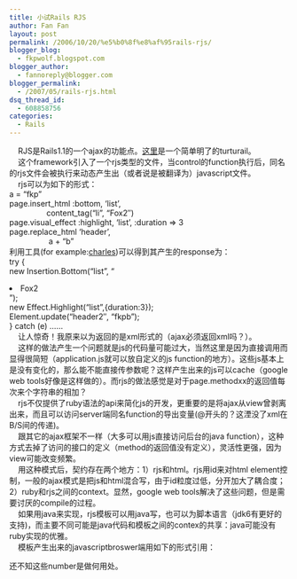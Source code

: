 ```yaml
---
title: 小试Rails RJS
author: Fan Fan
layout: post
permalink: /2006/10/20/%e5%b0%8f%e8%af%95rails-rjs/
blogger_blog:
  - fkpwolf.blogspot.com
blogger_author:
  - fannoreply@blogger.com
blogger_permalink:
  - /2007/05/rails-rjs.html
dsq_thread_id:
  - 608858756
categories:
  - Rails
---
```

</p> 

&nbsp;&nbsp;&nbsp; RJS是Rails1.1的一个ajax的功能点。[这里][1]是一个简单明了的turturail。  
&nbsp;&nbsp;&nbsp; 这个framework引入了一个rjs类型的文件，当control的function执行后，同名的rjs文件会被执行来动态产生出（或者说是被翻译为）javascript文件。  
&nbsp;&nbsp;&nbsp; rjs可以为如下的形式：  
a = &#8220;fkp&#8221;  
page.insert_html :bottom, &#8216;list&#8217;,  
&nbsp;&nbsp;&nbsp;&nbsp;&nbsp;&nbsp;&nbsp;&nbsp;&nbsp;&nbsp;&nbsp;&nbsp;&nbsp;&nbsp;&nbsp;&nbsp; content_tag(&#8220;li&#8221;, &#8220;Fox2&#8243;)  
page.visual_effect :highlight, &#8216;list&#8217;, :duration => 3  
page.replace_html &#8216;header&#8217;,  
&nbsp;&nbsp;&nbsp;&nbsp;&nbsp;&nbsp;&nbsp;&nbsp;&nbsp;&nbsp;&nbsp;&nbsp;&nbsp;&nbsp;&nbsp;&nbsp;&nbsp; a + &#8220;b&#8221;  
利用工具(for example:[charles][2])可以得到其产生的response为：  
try {  
new Insertion.Bottom(&#8220;list&#8221;, &#8220;<li>Fox2</li>&#8221;);  
new Effect.Highlight(&#8220;list&#8221;,{duration:3});  
Element.update(&#8220;header2&#8243;, &#8220;fkpb&#8221;);  
} catch (e) &#8230;&#8230;  
&nbsp;&nbsp;&nbsp; 让人惊奇！我原来以为返回的是xml形式的（ajax必须返回xml吗？）。  
&nbsp;&nbsp;&nbsp; 这样的做法产生一个问题就是js的代码量可能过大，当然这里是因为直接调用而显得很简短（application.js就可以放自定义的js function的地方）。这些js基本上是没有变化的，那么能不能直接传参数呢？这样产生出来的js可以cache（google web tools好像是这样做的）。而rjs的做法感觉是对于page.methodxx的返回值每次来个字符串的相加？  
&nbsp;&nbsp;&nbsp; rjs不仅提供了ruby语法的api来简化js的开发，更重要的是将ajax从view曾剥离出来，而且可以访问server端同名function的导出变量(@开头的？这湮没了xml在B/S间的传递)。  
&nbsp;&nbsp;&nbsp; 跟其它的ajax框架不一样（大多可以用js直接访问后台的java function），这种方式去掉了访问的接口的定义（method的返回值没有定义），灵活性更强，因为view可能改变频繁。  
&nbsp;&nbsp;&nbsp; 用这种模式后，契约存在两个地方：1）rjs和html。rjs用id来对html element控制，一般的ajax模式是把js和html混合写，由于id粒度过低，分开加大了耦合度；2）ruby和rjs之间的context。显然，google web tools解决了这些问题，但是需要讨厌的compile的过程。  
&nbsp;&nbsp;&nbsp; 如果用java来实现，rjs模板可以用java写，也可以为脚本语言（jdk6有更好的支持)，而主要不同可能是java代码和模板之间的contex的共享：java可能没有ruby实现的优雅。  
&nbsp;&nbsp;&nbsp; 模板产生出来的javascriptbroswer端用如下的形式引用：  
<script src=&#8221;/javascripts/prototype.js?1159875410&#8243; type=&#8221;text/javascript&#8221;></script>  
<script src=&#8221;/javascripts/effects.js?1159875410&#8243; type=&#8221;text/javascript&#8221;></script>  
还不知这些number是做何用处。

 [1]: http://www.codyfauser.com/articles/2005/11/20/rails-rjs-templates
 [2]: http://www.xk72.com/charles/